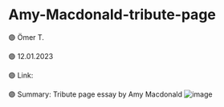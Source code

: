 # Amy-Macdonald-tribute-page

🟣 Ömer T.

🟣 12.01.2023

🟣 Link:

🟣 Summary: Tribute page essay by Amy Macdonald
![image](https://user-images.githubusercontent.com/122406455/211949354-ebbac270-b449-448d-b9a9-af9f9fa5471b.png)
